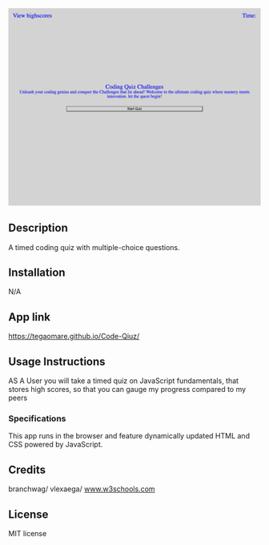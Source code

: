 <img src="./assets/images/code-quiz.PNG" alt="code_Quiz page picture" >

## Description
A timed coding quiz with multiple-choice questions.

## Installation 
N/A

## App link
https://tegaomare.github.io/Code-Qiuz/
 
## Usage Instructions

AS A User you will take a timed quiz on JavaScript fundamentals, that stores high scores, so that you can gauge my progress compared to my peers

### Specifications
This app runs in the browser and  feature dynamically updated HTML and CSS powered by JavaScript. 

## Credits
branchwag/
vlexaega/
www.w3schools.com
## License 
MIT license